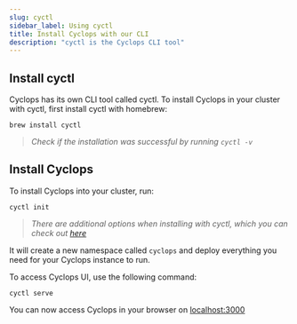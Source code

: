 ```yaml
---
slug: cyctl
sidebar_label: Using cyctl
title: Install Cyclops with our CLI
description: "cyctl is the Cyclops CLI tool"
---
```


## Install cyctl

Cyclops has its own CLI tool called cyctl.
To install Cyclops in your cluster with cyctl, first install cyctl with homebrew:

```shell
brew install cyctl
```

> _Check if the installation was successful by running `cyctl -v`_

## Install Cyclops

To install Cyclops into your cluster, run:

```shell
cyctl init
```

> _There are additional options when installing with cyctl, which you can check out [here](../../cyctl/cyctl_init.md)_

It will create a new namespace called `cyclops` and deploy everything you need for your Cyclops instance to run.

To access Cyclops UI, use the following command:

```shell
cyctl serve
```

You can now access Cyclops in your browser on [localhost:3000](http://localhost:3000)
